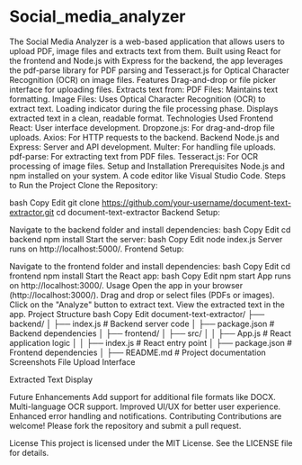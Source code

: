 # Social_media_analyzer
The Social Media Analyzer is a web-based application that allows users to upload PDF, image files and extracts text from them. Built using React for the frontend and Node.js with Express for the backend, the app leverages the pdf-parse library for PDF parsing and Tesseract.js for Optical Character Recognition (OCR) on image files.
Features
Drag-and-drop or file picker interface for uploading files.
Extracts text from:
PDF Files: Maintains text formatting.
Image Files: Uses Optical Character Recognition (OCR) to extract text.
Loading indicator during the file processing phase.
Displays extracted text in a clean, readable format.
Technologies Used
Frontend
React: User interface development.
Dropzone.js: For drag-and-drop file uploads.
Axios: For HTTP requests to the backend.
Backend
Node.js and Express: Server and API development.
Multer: For handling file uploads.
pdf-parse: For extracting text from PDF files.
Tesseract.js: For OCR processing of image files.
Setup and Installation
Prerequisites
Node.js and npm installed on your system.
A code editor like Visual Studio Code.
Steps to Run the Project
Clone the Repository:

bash
Copy
Edit
git clone https://github.com/your-username/document-text-extractor.git
cd document-text-extractor
Backend Setup:

Navigate to the backend folder and install dependencies:
bash
Copy
Edit
cd backend
npm install
Start the server:
bash
Copy
Edit
node index.js
Server runs on http://localhost:5000/.
Frontend Setup:

Navigate to the frontend folder and install dependencies:
bash
Copy
Edit
cd frontend
npm install
Start the React app:
bash
Copy
Edit
npm start
App runs on http://localhost:3000/.
Usage
Open the app in your browser (http://localhost:3000/).
Drag and drop or select files (PDFs or images).
Click on the "Analyze" button to extract text.
View the extracted text in the app.
Project Structure
bash
Copy
Edit
document-text-extractor/
├── backend/
│   ├── index.js         # Backend server code
│   ├── package.json     # Backend dependencies
│
├── frontend/
│   ├── src/
│   │   ├── App.js       # React application logic
│   │   ├── index.js     # React entry point
│   ├── package.json     # Frontend dependencies
│
├── README.md            # Project documentation
Screenshots
File Upload Interface

Extracted Text Display

Future Enhancements
Add support for additional file formats like DOCX.
Multi-language OCR support.
Improved UI/UX for better user experience.
Enhanced error handling and notifications.
Contributing
Contributions are welcome! Please fork the repository and submit a pull request.

License
This project is licensed under the MIT License. See the LICENSE file for details.


